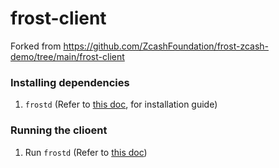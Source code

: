 # frost-client

Forked from https://github.com/ZcashFoundation/frost-zcash-demo/tree/main/frost-client

### Installing dependencies
1. `frostd` (Refer to [this doc](https://frost.zfnd.org/zcash/server.html), for installation guide)

### Running the clioent
1. Run `frostd` (Refer to [this doc](https://frost.zfnd.org/zcash/server.html))